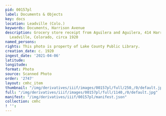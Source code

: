 ```yaml
---
pid: 00157pl
label: Documents & Objects
key: docs
location: Leadville (Colo.)
keywords: Documents, Harrison Avenue
description: Grocery store receipt from Aguilera and Aguilera, 414 Harrison Avenue,
  Leadville, Colorado, circa 1920
named_persons: 
rights: This photo is property of Lake County Public Library.
creation_date: c. 1920
ingest_date: '2021-04-06'
latitude: 
longitude: 
format: Photo
source: Scanned Photo
order: '2747'
layout: cmhc_item
thumbnail: "/img/derivatives/iiif/images/00157pl/full/250,/0/default.jpg"
full: "/img/derivatives/iiif/images/00157pl/full/1140,/0/default.jpg"
manifest: "/img/derivatives/iiif/00157pl/manifest.json"
collection: cmhc
! '': 
---
```

